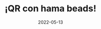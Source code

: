 ---
layout: post
thumbnail: /assets/fotos/qr/beads.webp
parallax: /assets/fotos/qr/beads.webp
mainImage: /assets/fotos/qr/collage.webp
bgColor: "bg-gray-lighter"
title:  "¡QR con hama beads!"
date:   2022-05-13
categories: pre-boda
tags: qr preparativos boda
excerpt_separator: <!--resumen-->
---